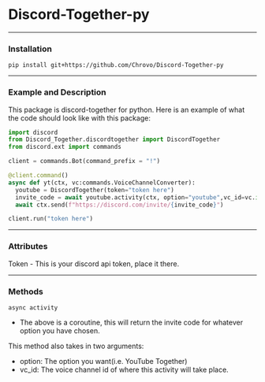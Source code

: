 # Discord-Together-py

---

### Installation
`pip install git+https://github.com/Chrovo/Discord-Together-py`

---

### Example and Description

This package is discord-together for python. Here is an example of what the code should look like with this package:
```python
import discord
from Discord_Together.discordtogether import DiscordTogether
from discord.ext import commands

client = commands.Bot(command_prefix = "!")

@client.command()
async def yt(ctx, vc:commands.VoiceChannelConverter):
  youtube = DiscordTogether(token="token here")
  invite_code = await youtube.activity(ctx, option="youtube",vc_id=vc.id)
  await ctx.send(f"https://discord.com/invite/{invite_code}")

client.run("token here")
```
---

### Attributes

Token - This is your discord api token, place it there.

---

### Methods
`async activity`
- The above is a coroutine, this will return the invite code for whatever option you have chosen.

This method also takes in two arguments:
- option: The option you want(i.e. YouTube Together)
- vc_id: The voice channel id of where this activity will take place.
